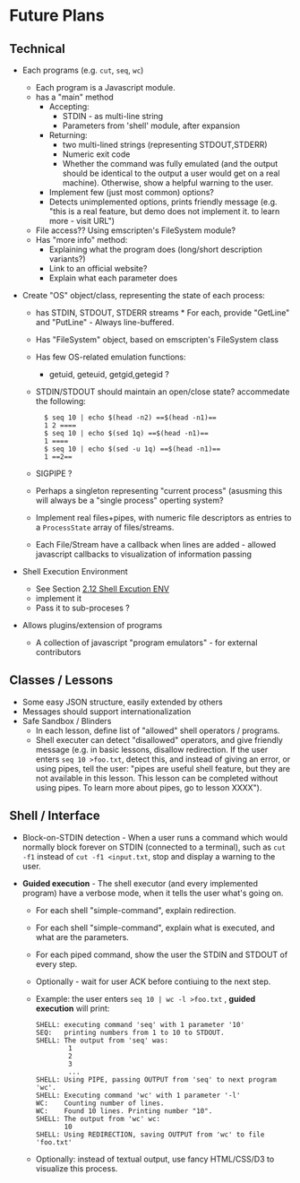 # Future Plans

## Technical

* Each programs (e.g. `cut`, `seq`, `wc`)
    * Each program is a Javascript module.
    * has a "main" method
        * Accepting:
            * STDIN - as multi-line string
            * Parameters from 'shell' module, after expansion
        * Returning:
            * two multi-lined strings (representing STDOUT,STDERR)
            * Numeric exit code
            * Whether the command was fully emulated (and the output should be
            identical to the output a user would get on a real machine). Otherwise,
            show a helpful warning to the user.
        * Implement few (just most common) options?
        * Detects unimplemented options, prints friendly message
        (e.g. "this is a real feature, but demo does not implement it. to learn more - visit URL")
    * File access?? Using emscripten's FileSystem module?
    * Has "more info" method:
       * Explaining what the program does (long/short description variants?)
       * Link to an official website?
       * Explain what each parameter does
* Create "OS" object/class, representing the state of each process:
    * has STDIN, STDOUT, STDERR streams
           * For each, provide "GetLine" and "PutLine" - Always line-buffered.
    * Has "FileSystem" object, based on emscripten's FileSystem class
    * Has few OS-related emulation functions:
        * getuid, geteuid, getgid,getegid ?
    * STDIN/STDOUT should maintain an open/close state? accommedate the following:

            $ seq 10 | echo $(head -n2) ==$(head -n1)==
            1 2 ====
            $ seq 10 | echo $(sed 1q) ==$(head -n1)==
            1 ====
            $ seq 10 | echo $(sed -u 1q) ==$(head -n1)==
            1 ==2==
    * SIGPIPE ?
    * Perhaps a singleton representing "current process" (asusming this will
    always be a "single process" operting system?
    * Implement real files+pipes, with numeric file descriptors as entries to
    a `ProcessState` array of files/streams.
    * Each File/Stream have a callback when lines are added - allowed javascript callbacks
    to visualization of information passing

* Shell Execution Environment
    * See Section [2.12 Shell Excution ENV](http://pubs.opengroup.org/onlinepubs/009695399/utilities/xcu_chap02.html#tag_02_12)
    * implement it
    * Pass it to sub-proceses ?
* Allows plugins/extension of programs
    * A collection of javascript "program emulators" - for external contributors


## Classes / Lessons

* Some easy JSON structure, easily extended by others
* Messages should support internationalization
* Safe Sandbox / Blinders
    * In each lesson, define list of "allowed" shell operators / programs.
    * Shell executer can detect "disallowed" operators, and give friendly message
    (e.g. in basic lessons, disallow redirection. If the user enters `seq 10 >foo.txt`,
    detect this, and instead of giving an error, or using pipes, tell the user:
    "pipes are useful shell feature, but they are not available in this lesson.
    This lesson can be completed without using pipes. To learn more about pipes,
    go to lesson XXXX").

## Shell / Interface

* Block-on-STDIN detection - When a user runs a command which would normally
block forever on STDIN (connected to a terminal), such as `cut -f1` instead of `cut -f1 <input.txt`,
stop and display a warning to the user.

* **Guided execution** - The shell executor (and every implemented program) have
a verbose mode, when it tells the user what's going on.
    * For each shell "simple-command", explain redirection.
    * For each shell "simple-command", explain what is executed, and what are the parameters.
    * For each piped command, show the user the STDIN and STDOUT of every step.
    * Optionally - wait for user ACK before contiuing to the next step.
    * Example: the user enters `seq 10 | wc -l >foo.txt` , **guided execution** will print:

        ```
        SHELL: executing command 'seq' with 1 parameter '10'
        SEQ:   printing numbers from 1 to 10 to STDOUT.
        SHELL: The output from 'seq' was:
                1
                2
                3
                ...
        SHELL: Using PIPE, passing OUTPUT from 'seq' to next program 'wc'.
        SHELL: Executing command 'wc' with 1 parameter '-l'
        WC:    Counting number of lines.
        WC:    Found 10 lines. Printing number "10".
        SHELL: The output from 'wc' wc:
               10
        SHELL: Using REDIRECTION, saving OUTPUT from 'wc' to file 'foo.txt'
        ```

    * Optionally: instead of textual output, use fancy HTML/CSS/D3 to visualize this process.
